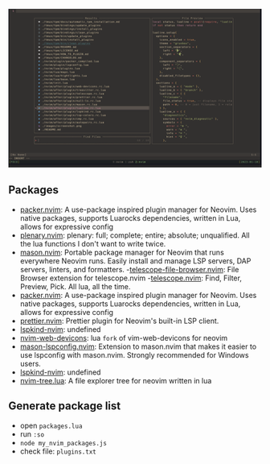 ![screenshot](./images/ss.png)

## Packages

- [packer.nvim](https://github.com/wbthomason/packer.nvim): A use-package inspired plugin manager for Neovim. Uses native packages, supports Luarocks dependencies, written in Lua, allows for expressive config
- [plenary.nvim](https://github.com/nvim-lua/plenary.nvim): plenary: full; complete; entire; absolute; unqualified. All the lua functions I don't want to write twice.
- [mason.nvim](https://github.com/williamboman/mason.nvim): Portable package manager for Neovim that runs everywhere Neovim runs. Easily install and manage LSP servers, DAP servers, linters, and formatters. -[telescope-file-browser.nvim](https://github.com/nvim-telescope/telescope-file-browser.nvim): File Browser extension for telescope.nvim -[telescope.nvim](https://github.com/nvim-telescope/telescope.nvim): Find, Filter, Preview, Pick. All lua, all the time.
- [packer.nvim](https://github.com/wbthomason/packer.nvim): A use-package inspired plugin manager for Neovim. Uses native packages, supports Luarocks dependencies, written in Lua, allows for expressive config
- [prettier.nvim](https://github.com/MunifTanjim/prettier.nvim): Prettier plugin for Neovim's built-in LSP client.
- [lspkind-nvim](https://github.com/onsails/lspkind-nvim): undefined
- [nvim-web-devicons](https://github.com/kyazdani42/nvim-web-devicons): lua `fork` of vim-web-devicons for neovim
- [mason-lspconfig.nvim](https://github.com/williamboman/mason-lspconfig.nvim): Extension to mason.nvim that makes it easier to use lspconfig with mason.nvim. Strongly recommended for Windows users.
- [lspkind-nvim](https://github.com/onsails/lspkind-nvim): undefined
- [nvim-tree.lua](https://github.com/nvim-tree/nvim-tree.lua): A file explorer tree for neovim written in lua

## Generate package list

- open `packages.lua`
- run `:so`
- `node my_nvim_packages.js`
- check file: `plugins.txt`
